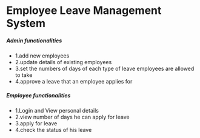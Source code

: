 # Employee Leave Management System
##### Admin functionalities
* 1.add new employees
* 2.update details of existing employees
* 3.set the numbers of days of each type of leave employees are allowed to take
* 4.approve a leave that an employee applies for

##### Employee functionalities
* 1.Login and View personal details
* 2.view number of days he can apply for leave 
* 3.apply for leave
* 4.check the status of his leave
